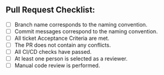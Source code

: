 ## Pull Request Checklist:
- [ ] Branch name corresponds to the naming convention.
- [ ] Commit messages correspond to the naming convention.
- [ ] All ticket Acceptance Criteria are met.
- [ ] The PR does not contain any conflicts.
- [ ] All CI/CD checks have passed.
- [ ] At least one person is selected as a reviewer.
- [ ] Manual code review is performed.
